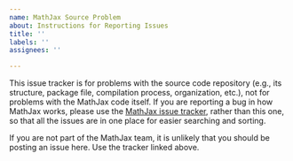 ```yaml
---
name: MathJax Source Problem
about: Instructions for Reporting Issues
title: ''
labels: ''
assignees: ''

---
```


This issue tracker is for problems with the source code repository (e.g., its structure, package file, compilation process, organization, etc.), not for problems with the MathJax code itself.  If you are reporting a bug in how MathJax works, please use the [MathJax issue tracker](https://github.com/mathjax/MathJax/issues), rather than this one, so that all the issues are in one place for easier searching and sorting.

If you are not part of the MathJax team, it is unlikely that you should be posting an issue here.  Use the tracker linked above.

